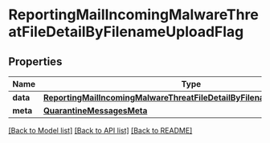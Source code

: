 # ReportingMailIncomingMalwareThreatFileDetailByFilenameUploadFlag

## Properties
Name | Type | Description | Notes
------------ | ------------- | ------------- | -------------
**data** | [**ReportingMailIncomingMalwareThreatFileDetailByFilenameUploadFlagData**](ReportingMailIncomingMalwareThreatFileDetailByFilenameUploadFlagData.md) |  | [optional] 
**meta** | [**QuarantineMessagesMeta**](QuarantineMessagesMeta.md) |  | [optional] 

[[Back to Model list]](../README.md#documentation-for-models) [[Back to API list]](../README.md#documentation-for-api-endpoints) [[Back to README]](../README.md)

